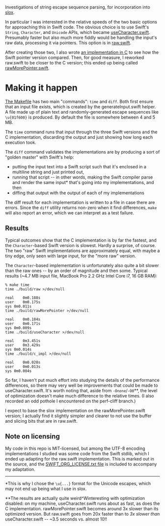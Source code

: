 Investigations of string escape sequence parsing, for incorporation into [slox][slox].

In particular I was interested in the relative speeds of the two basic options for approaching this in Swift code. The obvious choice is to use Swift's `String`, `Character`, and `Unicode` APIs, which became [useCharacter.swift](useCharacter.swift). Presumably faster but also much more fiddly would be handling the input's raw data, processing it via pointers. This option is in [raw.swift](raw.swift).

After creating those two, I also wrote [an implementation in C](c_impl.c) to see how the Swift pointer version compared. Then, for good measure, I reworked raw.swift to be closer to the C version; this ended up being called [rawMorePointer.swift](rawMorePointer.swift).

# Making it happen

[The Makefile](Makefile) has two main "commands": `time` and `diff`. Both first ensure that an input file exists, which is created by the generateInput.swift helper. A file made up of plain text and randomly-generated escape sequences like `\u{01f600}` is produced. By default the file is somewhere between 4 and 5 MB.

The `time` command runs that input through the three Swift versions and the C implementation, discarding the output and just showing how long each execution took.

The `diff` command validates the implementations are by producing a sort of "golden master" with Swift's help:

- putting the input text into a Swift script such that it's enclosed in a multiline string and just printed out,
- running that script -- in other words, making the Swift compiler parse and render the same input* that's going into my implementations, and then
- diffing that output with the output of each of my implementations

The diff result for each implementation is written to a file in case there are errors. Since the `diff` utility returns non-zero when it find differences, `make` will also report an error, which we can interpret as a test failure.

## Results

Typical outcomes show that the C implementation is by far the fastest, and the `Character`-based Swift version is slowest. Hardly a surprise, of course. The two "raw" Swift implementations are approximately equal, with maybe a tiny edge, only seen with large input, for the "more raw" version.

The `Character`-based implementation is unfortunately also quite a bit slower than the raw ones -- by an order of magnitude and then some. Typical results (~4.7 MB input file, MacBook Pro 2.2 GHz Intel Core i7, 16 GB RAM):

```
% make time
time ./build/raw >/dev/null

real	0m0.188s
user	0m0.175s
sys	0m0.011s
time ./build/rawMorePointer >/dev/null	

real	0m0.184s
user	0m0.171s
sys	0m0.009s
time ./build/useCharacter >/dev/null

real	0m3.451s
user	0m3.429s
sys	0m0.014s
time ./build/c_impl >/dev/null

real	0m0.020s
user	0m0.013s
sys	0m0.004s
```

So far, I haven't put much effort into studying the details of the performance differences, so there may very well be improvements that could be made to useCharacter.swift. It's worth noting that, aside from `-Onone`/`-O0`**, the level of optimization doesn't make much difference to the relative times. (I also recorded an odd pothole I encountered on the perf-cliff branch.) 

I expect to base the slox implementation on the rawMorePointer.swift version; I actually find it slightly simpler and clearer to not use the buffer and slicing bits that are in raw.swift.

## Note on licensing

My code in this repo is MIT-licensed, but among the UTF-8 encoding implementations I studied was some code from the Swift stdlib, which I ended up adapting for the raw.swift implementation. This is marked out in the source, and the [SWIFT_ORG_LICENSE.txt file](SWIFT_ORG_LICENSE.txt) is included to accompany my adaptation.

---

*This is why I chose the `\u{...}` format for the Unicode escapes, which may not end up being what I use in slox.

**The results are actually quite weird^Winteresting with optimization disabled: on my machine, useCharacter.swift runs about as fast, as does the C implementation. rawMorePointer.swift becomes around 3x slower than its optimized version. But raw.swift goes from 20x faster than to _3x slower than_ useCharacter.swift -- ~3.5 seconds vs. almost 10!!

[slox]: https://github.com/woolsweater/slox
